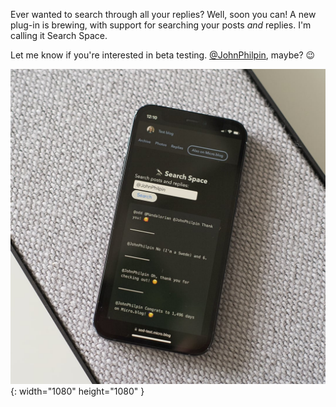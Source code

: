 ---
---

Ever wanted to search through all your replies? Well, soon you can! A new plug-in is brewing, with support for searching your posts *and* replies. I'm calling it Search Space.

Let me know if you're interested in beta testing. [@JohnPhilpin](https://micro.blog/JohnPhilpin), maybe? 😉

![Photo of a smartphone performing a search on a Micro.blog. The search phrase is @JohnPhilpin, and four replies are showing as results. ](/images/search-space-teaser.jpg){: width="1080" height="1080" }
